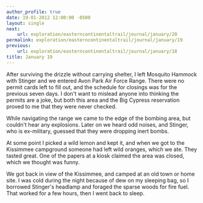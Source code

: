 ```yaml
---
author_profile: true
date: 19-01-2012 12:00:00 -0500
layout: single
next:
    url: exploration/easterncontinentaltrail/journal/january/20
permalink: exploration/easterncontinentaltrail/journal/january/19
previous:
    url: exploration/easterncontinentaltrail/journal/january/18
title: January 19
---
```

After surviving the drizzle without carrying shelter, I left Mosquito Hammock with Stinger and we entered Avon Park Air Force Range. There were no permit cards left to fill out, and the schedule for closings was for the previous seven days. I don't want to mislead anyone into thinking the permits are a joke, but both this area and the Big Cypress reservation proved to me that they were never checked.

While navigating the range we came to the edge of the bombing area, but couldn't hear any explosions. Later on we heard odd noises, and Stinger, who is ex-military, guessed that they were dropping inert bombs.

At some point I picked a wild lemon and kept it, and when we got to the Kissimmee campground someone had left wild oranges, which we ate. They tasted great. One of the papers at a kiosk claimed the area was closed, which we thought was funny.

We got back in view of the Kissimmee, and camped at an old town or home site. I was cold during the night because of dew on my sleeping bag, so I borrowed Stinger's headlamp and foraged the sparse woods for fire fuel. That worked for a few hours, then I went back to sleep.